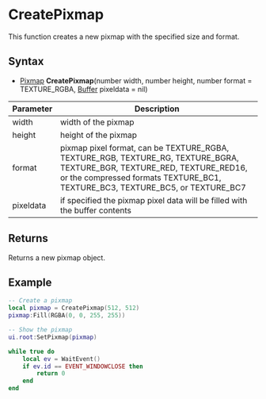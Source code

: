 # CreatePixmap

This function creates a new pixmap with the specified size and format.

## Syntax

- [Pixmap](Pixmap.md) **CreatePixmap**(number width, number height, number format = TEXTURE_RGBA, [Buffer](Buffer.md) pixeldata = nil)

| Parameter | Description |
|---|---|
| width | width of the pixmap |
| height | height of the pixmap |
| format | pixmap pixel format, can be TEXTURE_RGBA, TEXTURE_RGB, TEXTURE_RG, TEXTURE_BGRA, TEXTURE_BGR, TEXTURE_RED, TEXTURE_RED16, or the compressed formats TEXTURE_BC1, TEXTURE_BC3, TEXTURE_BC5, or TEXTURE_BC7 |
| pixeldata | if specified the pixmap pixel data will be filled with the buffer contents |

## Returns

Returns a new pixmap object.

## Example

```lua
-- Create a pixmap
local pixmap = CreatePixmap(512, 512)
pixmap:Fill(RGBA(0, 0, 255, 255))

-- Show the pixmap
ui.root:SetPixmap(pixmap)

while true do
    local ev = WaitEvent()
    if ev.id == EVENT_WINDOWCLOSE then
        return 0
    end
end
```
